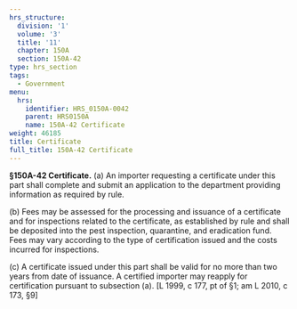 ```yaml
---
hrs_structure:
  division: '1'
  volume: '3'
  title: '11'
  chapter: 150A
  section: 150A-42
type: hrs_section
tags:
  - Government
menu:
  hrs:
    identifier: HRS_0150A-0042
    parent: HRS0150A
    name: 150A-42 Certificate
weight: 46185
title: Certificate
full_title: 150A-42 Certificate
---
```

**§150A-42 Certificate.** (a) An importer requesting a certificate under this part shall complete and submit an application to the department providing information as required by rule.

(b) Fees may be assessed for the processing and issuance of a certificate and for inspections related to the certificate, as established by rule and shall be deposited into the pest inspection, quarantine, and eradication fund. Fees may vary according to the type of certification issued and the costs incurred for inspections.

(c) A certificate issued under this part shall be valid for no more than two years from date of issuance. A certified importer may reapply for certification pursuant to subsection (a). [L 1999, c 177, pt of §1; am L 2010, c 173, §9]